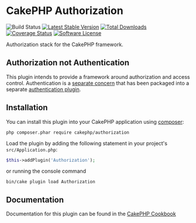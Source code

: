 # CakePHP Authorization

![Build Status](https://github.com/cakephp/authorization/actions/workflows/ci.yml/badge.svg?branch=master)
[![Latest Stable Version](https://img.shields.io/github/v/release/cakephp/authorization?sort=semver&style=flat-square)](https://packagist.org/packages/cakephp/authorization)
[![Total Downloads](https://img.shields.io/packagist/dt/cakephp/authorization?style=flat-square)](https://packagist.org/packages/cakephp/authorization/stats)
[![Coverage Status](https://img.shields.io/codecov/c/github/cakephp/authorization.svg?style=flat-square)](https://codecov.io/github/cakephp/authorization)
[![Software License](https://img.shields.io/badge/license-MIT-brightgreen.svg?style=flat-square)](LICENSE)

Authorization stack for the CakePHP framework.

## Authorization not Authentication

This plugin intends to provide a framework around authorization and access
control. Authentication is a [separate
concern](https://en.wikipedia.org/wiki/Separation_of_concerns) that has been
packaged into a separate [authentication plugin](https://github.com/cakephp/authentication).

## Installation

You can install this plugin into your CakePHP application using
[composer](https://getcomposer.org):

```
php composer.phar require cakephp/authorization
```

Load the plugin by adding the following statement in your project's
`src/Application.php`:
```php
$this->addPlugin('Authorization');
```
or running the console command
```
bin/cake plugin load Authorization
```

## Documentation

Documentation for this plugin can be found in the [CakePHP
Cookbook](https://book.cakephp.org/authorization/2/en/)
